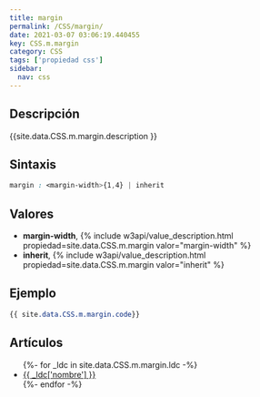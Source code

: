 ```yaml
---
title: margin
permalink: /CSS/margin/
date: 2021-03-07 03:06:19.440455
key: CSS.m.margin
category: CSS
tags: ['propiedad css']
sidebar: 
  nav: css
---
```


## Descripción
{{site.data.CSS.m.margin.description }}

## Sintaxis
~~~css
margin : <margin-width>{1,4} | inherit
~~~

## Valores
* **margin-width**,  {% include w3api/value_description.html propiedad=site.data.CSS.m.margin valor="margin-width" %}
* **inherit**,  {% include w3api/value_description.html propiedad=site.data.CSS.m.margin valor="inherit" %}

## Ejemplo
~~~css
{{ site.data.CSS.m.margin.code}}
~~~

## Artículos
<ul>
{%- for _ldc in site.data.CSS.m.margin.ldc -%}
   <li>
       <a href="{{_ldc['url'] }}">{{ _ldc['nombre'] }}</a>
   </li>
{%- endfor -%}
</ul>
